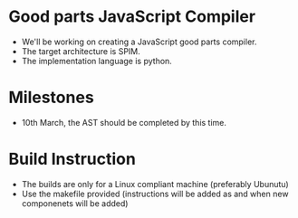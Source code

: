 # Good parts JavaScript Compiler

- We'll be working on creating a JavaScript good parts compiler.
- The target architecture is SPIM.
- The implementation language is python.

# Milestones

- 10th March, the AST should be completed by this time.

# Build Instruction

- The builds are only for a Linux compliant machine (preferably Ubunutu)
- Use the makefile provided (instructions will be added as and when new componenets will be added)

